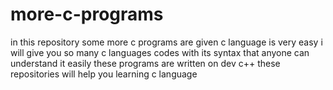 # more-c-programs
in this repository some more c programs are given
c language is very easy
i will give you so many c languages codes with its syntax that anyone can understand it easily
these programs are written on dev c++
these repositories will help you learning c language
